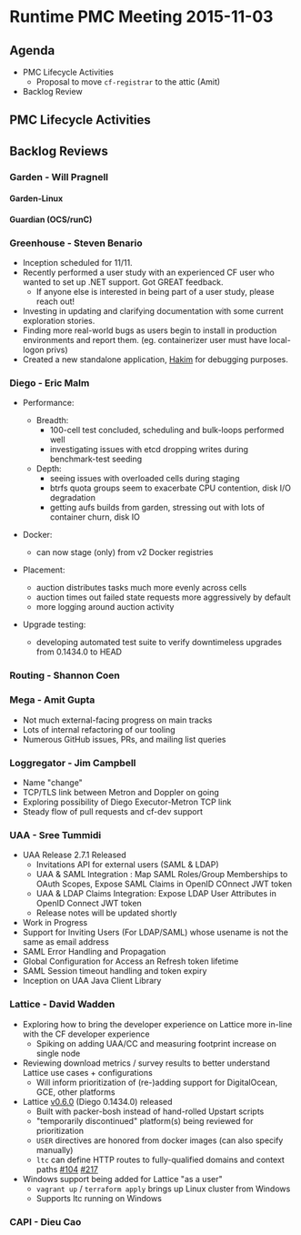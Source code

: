 # Runtime PMC Meeting 2015-11-03

## Agenda
* PMC Lifecycle Activities
  * Proposal to move `cf-registrar` to the attic (Amit)
* Backlog Review

## PMC Lifecycle Activities


## Backlog Reviews

### Garden - Will Pragnell

#### Garden-Linux

#### Guardian (OCS/runC)

### Greenhouse - Steven Benario
- Inception scheduled for 11/11.
- Recently performed a user study with an experienced CF user who wanted to set up .NET support. Got GREAT feedback.
    - If anyone else is interested in being part of a user study, please reach out!
- Investing in updating and clarifying documentation with some current exploration stories.
- Finding more real-world bugs as users begin to install in production environments and report them. (eg. containerizer user must have local-logon privs)
- Created a new standalone application, [Hakim](https://github.com/cloudfoundry-incubator/hakim) for debugging purposes.

### Diego - Eric Malm

- Performance:
	- Breadth:
		- 100-cell test concluded, scheduling and bulk-loops performed well
		- investigating issues with etcd dropping writes during benchmark-test seeding
	- Depth:
		- seeing issues with overloaded cells during staging
		- btrfs quota groups seem to exacerbate CPU contention, disk I/O degradation
		- getting aufs builds from garden, stressing out with lots of container churn, disk IO

- Docker:
	- can now stage (only) from v2 Docker registries

- Placement:
	- auction distributes tasks much more evenly across cells
	- auction times out failed state requests more aggressively by default
	- more logging around auction activity

- Upgrade testing:
	- developing automated test suite to verify downtimeless upgrades from 0.1434.0 to HEAD


### Routing - Shannon Coen

### Mega - Amit Gupta
- Not much external-facing progress on main tracks
- Lots of internal refactoring of our tooling
- Numerous GitHub issues, PRs, and mailing list queries

### Loggregator - Jim Campbell
 - Name "change"
 - TCP/TLS link between Metron and Doppler on going
 - Exploring possibility of Diego Executor-Metron TCP link
 - Steady flow of pull requests and cf-dev support

### UAA - Sree Tummidi
- UAA Release 2.7.1 Released
  - Invitations API for external users (SAML & LDAP)
  - UAA & SAML Integration : Map SAML Roles/Group Memberships to OAuth Scopes, Expose SAML Claims in OpenID COnnect JWT token
  - UAA & LDAP Claims Integration: Expose LDAP User Attributes in OpenID Connect JWT token
  - Release notes will be updated shortly
-  Work in Progress
  - Support for Inviting Users (For LDAP/SAML) whose usename is not the same as email address
  - SAML Error Handling and Propagation
  - Global Configuration for Access an Refresh token lifetime
  - SAML Session timeout handling and token expiry
  - Inception on UAA Java Client Library
  
### Lattice - David Wadden

- Exploring how to bring the developer experience on Lattice more in-line with the CF developer experience
  - Spiking on adding UAA/CC and measuring footprint increase on single node
- Reviewing download metrics / survey results to better understand Lattice use cases + configurations
  - Will inform prioritization of (re-)adding support for DigitalOcean, GCE, other platforms
- Lattice [v0.6.0](https://github.com/cloudfoundry-incubator/lattice-release/releases/tag/v0.6.0) (Diego 0.1434.0) released
  - Built with packer-bosh instead of hand-rolled Upstart scripts
  - "temporarily discontinued" platform(s) being reviewed for prioritization 
  - `USER` directives are honored from docker images (can also specify manually)
  - `ltc` can define HTTP routes to fully-qualified domains and context paths [#104](cloudfoundry-incubator/lattice#104) [#217](cloudfoundry-incubator/lattice#217)
- Windows support being added for Lattice "as a user"
  - `vagrant up` / `terraform apply` brings up Linux cluster from Windows
  - Supports ltc running on Windows

### CAPI - Dieu Cao

